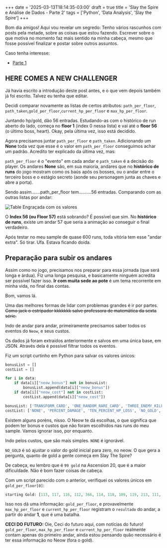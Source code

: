 +++
date = '2025-03-13T18:14:35-03:00'
draft = true
title = 'Slay the Spire e Análise de Dados - Parte 2'
tags = ['Python', 'Data Analysis', 'Slay the Spire']
+++

Bom dia amigos! Aqui vou revelar um segredo: Tenho vários rascunhos com posts pela metade, sobre as coisas que estou fazendo. Escrever sobre o que motiva no momento faz mais sentido na minha cabeça, mesmo que fosse possível finalizar e postar sobre outros assuntos.

Caso tenha interesse:

- [Parte 1](https://cheshireviolet.github.io/blog/sixth/)

## HERE COMES A NEW CHALLENGER

Já havia escrito a introdução deste post antes, e o que vem depois também já foi escrito. Talvez eu tenha que editar.

Decidi comparar novamente as listas de certos atributos: `path_per_floor`, `path_taken`,`gold_per_floor`,`current_hp_per_floor` e `max_hp_per_floor`.

Juntando hp/gold, dão 56 entradas. Estudando-as com o histórico de run aberto do lado, começa no **floor 1** (index 0 nessa lista) e vai até o **floor 56** (o último boss, heart). Okay, pela última vez, isso está decidido.

Agora precisamos juntar `path_per_floor` e `path_taken`. Adicionando um **None** toda vez que esse é o valor em `path_per_floor` conseguimos achar um padrão. Acredito ter explicado da última vez, mas:

`path_per_floor` é o "evento" em cada andar e `path_taken` é a decisão do player. Os andares **None** são, em sua maioria, andares que no **histórico de runs** do jogo mostram como os baús após os bosses, ou o andar entre o terceiro boss e o estágio secreto (aonde seu personagem junta as chaves e abre a porta).

Sendo assim.......path_per_floor tem..........56 entradas. Comparando com as outras listas por andar:

![Table Engraçada com os valores](/static/stspt2/table.jpg)

O **Index 56 (ou Floor 57)** está sobrando? É possível que sim. No **histórico de runs**, existe um andar 57 que seria a animação ao conseguir o final verdadeiro.

Após testar no meu sample de quase 600 runs, toda vitória tem esse "andar extra". Só tirar. Ufa. Estava ficando doida.

## Preparação para subir os andares

Assim como no jogo, precisamos nos preparar para essa jornada (que será longa e árdua). Fiz uma longa pesquisa, e basicamente ninguém acredita ser possível fazer isso. **Ir com muita sede ao pote** é um tema recorrente em minha vida, no final das contas.

Bom, vamos lá.

Uma das melhores formas de lidar com problemas grandes é ir por partes. ~~Como jack o estripador kkkkkkk salve professora de matemática da sexta série.~~

Indo de andar para andar, primeiramente precisamos saber todos os eventos do `Neow`, e seus custos.

Os dados já foram extraídos anteriormente e salvos em uma única base, em JSON. Através dela é possível filtrar todos os eventos.

Fiz um script curtinho em Python para salvar os valores únicos:

```Python
bonusList = []
costList = []

for i in data:
    if data[i]["neow_bonus"] not in bonusList:
        bonusList.append(data[i]["neow_bonus"])
    if data[i]["neow_cost"] not in costList:
        costList.append(data[i]["neow_cost"])
```

```Python
bonusList: ['TRANSFORM_CARD', 'ONE_RANDOM_RARE_CARD', 'THREE_ENEMY_KILL', 'REMOVE_TWO', 'TWO_FIFTY_GOLD', 'THREE_RARE_CARDS', 'ONE_RARE_RELIC', 'RANDOM_COMMON_RELIC', 'HUNDRED_GOLD', 'TRANSFORM_TWO_CARDS', 'RANDOM_COLORLESS_2', 'TEN_PERCENT_HP_BONUS', 'BOSS_RELIC', 'UPGRADE_CARD', 'RANDOM_COLORLESS', 'THREE_SMALL_POTIONS', 'REMOVE_CARD', 'TWENTY_PERCENT_HP_BONUS', 'THREE_CARDS']
costList: ['NONE', 'PERCENT_DAMAGE', 'TEN_PERCENT_HP_LOSS', 'NO_GOLD', 'CURSE']
```

Existem alguns poréns, nisso. O Neow te dá escolhas, o que significa que podem ter bonus e custos que não foram escolhidos nas runs do meu sample. Vamos ignorar isso, por enquanto.

Indo pelos custos, que são mais simples. `NONE` é ignorável.

`NO_GOLD` é só ajustar o valor do gold inicial para zero, no neow. O que gera a pergunta, quanto de gold a gente começa em Slay The Spire?

De cabeça, eu lembro que é `99 gold` na Ascension 20, que é a maior dificuldade. Não é bom fazer coisas de cabeça.

Com um script parecido com o anterior, verifiquei os valores únicos em `gold_per_floor[0]`:

```Python
starting Gold: [113, 117, 116, 112, 366, 114, 118, 109, 119, 213, 111, 219, 359, 110, 211, 17, 19, 115, 131, 15, 128, 214, 99, 364, 13, 361, 20, 209, 367, 363, 218, 212, 14, 123, 369, 16, 18, 10, 215, 34, 210, 216, 12, 365, 368, 11, 360, 31, 417, 154]
```

Isso nos dá uma informação: `gold_per_floor`, e provavelmente `max_hp_per_floor` e `current_hp_per_floor` registram o `resultado` do andar, a partir do andar **1**, que é uma batalha.

**CECI DO FUTURO:** Oie, Ceci do futuro aqui, com notícias do futuro! `gold_per_floor`, `max_hp_per_floor` e `current_hp_per_floor` realmente contam apenas do primeiro andar, ainda estou pensando quão necessário é ter essa informação no Neow (fora o gold).
